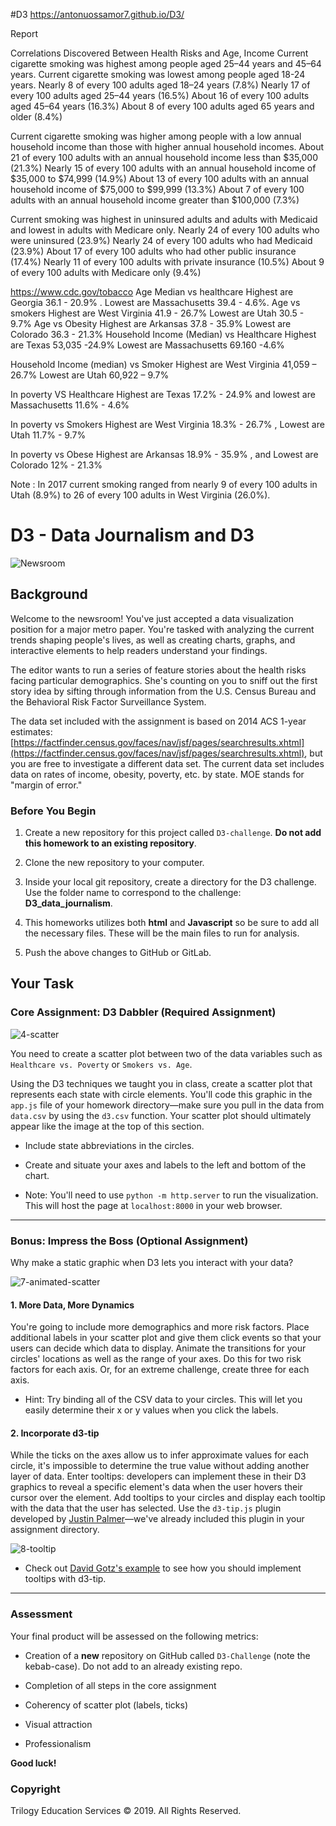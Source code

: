 #D3
https://antonuossamor7.github.io/D3/

Report

Correlations Discovered Between Health Risks and Age, Income
Current cigarette smoking was highest among people aged 25–44 years and 45–64 years. Current cigarette smoking was lowest among people aged 18-24 years. Nearly 8 of every 100 adults aged 18–24 years (7.8%) Nearly 17 of every 100 adults aged 25–44 years (16.5%) About 16 of every 100 adults aged 45–64 years (16.3%) About 8 of every 100 adults aged 65 years and older (8.4%)

Current cigarette smoking was higher among people with a low annual household income than those with higher annual household incomes. About 21 of every 100 adults with an annual household income less than $35,000 (21.3%) Nearly 15 of every 100 adults with an annual household income of $35,000 to $74,999 (14.9%) About 13 of every 100 adults with an annual household income of $75,000 to $99,999 (13.3%) About 7 of every 100 adults with an annual household income greater than $100,000 (7.3%)

Current smoking was highest in uninsured adults and adults with Medicaid and lowest in adults with Medicare only. Nearly 24 of every 100 adults who were uninsured (23.9%) Nearly 24 of every 100 adults who had Medicaid (23.9%) About 17 of every 100 adults who had other public insurance (17.4%) Nearly 11 of every 100 adults with private insurance (10.5%) About 9 of every 100 adults with Medicare only (9.4%)

https://www.cdc.gov/tobacco
Age Median vs healthcare
Highest are Georgia 36.1 - 20.9% . Lowest are Massachusetts 39.4 - 4.6%.
Age vs smokers
Highest are West Virginia 41.9 - 26.7% Lowest are Utah 30.5 - 9.7%
Age vs Obesity
Highest are Arkansas 37.8 - 35.9% Lowest are Colorado 36.3 - 21.3%
Household Income (Median) vs Healthcare
Highest are Texas 53,035 -24.9% Lowest are Massachusetts 69.160 -4.6%

Household Income (median) vs Smoker
Highest are West Virginia 41,059 – 26.7% Lowest are Utah 60,922 – 9.7%

In poverty VS Healthcare
Highest are Texas 17.2% - 24.9% and lowest are Massachusetts 11.6% - 4.6%

In poverty vs Smokers
Highest are West Virginia 18.3% - 26.7% , Lowest are Utah 11.7% - 9.7%

In poverty vs Obese
Highest are Arkansas 18.9% - 35.9% , and Lowest are Colorado 12% - 21.3%

Note : In 2017 current smoking ranged from nearly 9 of every 100 adults in Utah (8.9%) to 26 of every 100 adults in West Virginia (26.0%).

# D3  - Data Journalism and D3

![Newsroom](https://media.giphy.com/media/v2xIous7mnEYg/giphy.gif)

## Background

Welcome to the newsroom! You've just accepted a data visualization position for a major metro paper. You're tasked with analyzing the current trends shaping people's lives, as well as creating charts, graphs, and interactive elements to help readers understand your findings.

The editor wants to run a series of feature stories about the health risks facing particular demographics. She's counting on you to sniff out the first story idea by sifting through information from the U.S. Census Bureau and the Behavioral Risk Factor Surveillance System.

The data set included with the assignment is based on 2014 ACS 1-year estimates: [https://factfinder.census.gov/faces/nav/jsf/pages/searchresults.xhtml](https://factfinder.census.gov/faces/nav/jsf/pages/searchresults.xhtml), but you are free to investigate a different data set. The current data set includes data on rates of income, obesity, poverty, etc. by state. MOE stands for "margin of error."

### Before You Begin

1. Create a new repository for this project called `D3-challenge`. **Do not add this homework to an existing repository**.

2. Clone the new repository to your computer.

3. Inside your local git repository, create a directory for the D3 challenge. Use the folder name to correspond to the challenge: **D3_data_journalism**.

4. This homeworks utilizes both **html** and **Javascript** so be sure to add all the necessary files. These will be the main files to run for analysis.

5. Push the above changes to GitHub or GitLab.

## Your Task

### Core Assignment: D3 Dabbler (Required Assignment)

![4-scatter](Images/4-scatter.jpg)

You need to create a scatter plot between two of the data variables such as `Healthcare vs. Poverty` or `Smokers vs. Age`.

Using the D3 techniques we taught you in class, create a scatter plot that represents each state with circle elements. You'll code this graphic in the `app.js` file of your homework directory—make sure you pull in the data from `data.csv` by using the `d3.csv` function. Your scatter plot should ultimately appear like the image at the top of this section.

* Include state abbreviations in the circles.

* Create and situate your axes and labels to the left and bottom of the chart.

* Note: You'll need to use `python -m http.server` to run the visualization. This will host the page at `localhost:8000` in your web browser.

- - -

### Bonus: Impress the Boss (Optional Assignment)

Why make a static graphic when D3 lets you interact with your data?

![7-animated-scatter](Images/7-animated-scatter.gif)

#### 1. More Data, More Dynamics

You're going to include more demographics and more risk factors. Place additional labels in your scatter plot and give them click events so that your users can decide which data to display. Animate the transitions for your circles' locations as well as the range of your axes. Do this for two risk factors for each axis. Or, for an extreme challenge, create three for each axis.

* Hint: Try binding all of the CSV data to your circles. This will let you easily determine their x or y values when you click the labels.

#### 2. Incorporate d3-tip

While the ticks on the axes allow us to infer approximate values for each circle, it's impossible to determine the true value without adding another layer of data. Enter tooltips: developers can implement these in their D3 graphics to reveal a specific element's data when the user hovers their cursor over the element. Add tooltips to your circles and display each tooltip with the data that the user has selected. Use the `d3-tip.js` plugin developed by [Justin Palmer](https://github.com/Caged)—we've already included this plugin in your assignment directory.

![8-tooltip](Images/8-tooltip.gif)

* Check out [David Gotz's example](https://bl.ocks.org/davegotz/bd54b56723c154d25eedde6504d30ad7) to see how you should implement tooltips with d3-tip.

- - -

### Assessment

Your final product will be assessed on the following metrics:

* Creation of a **new** repository on GitHub called `D3-Challenge` (note the kebab-case). Do not add to an already existing repo.

* Completion of all steps in the core assignment

* Coherency of scatter plot (labels, ticks)

* Visual attraction

* Professionalism

**Good luck!**

### Copyright

Trilogy Education Services © 2019. All Rights Reserved.

